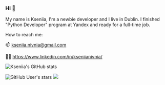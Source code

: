 ### Hi 👋


My name is Kseniia, I'm a newbie developer and I live in Dublin.
I finished "Python Developer" program at Yandex and ready for a full-time job.


How to reach me:

📫 kseniia.nivnia@gmail.com

👩‍💻 https://www.linkedin.com/in/kseniianivnia/


![Kseniia's GitHub stats](https://github-readme-stats.vercel.app/api?username=knivnia&theme=buefy&show_icons=true&count_private=true&hide_border=true)

![GitHub User's stars](https://img.shields.io/github/stars/knivnia?style=social) 
![](https://komarev.com/ghpvc/?username=knivnia&color=blueviolet&style=flat-square)
